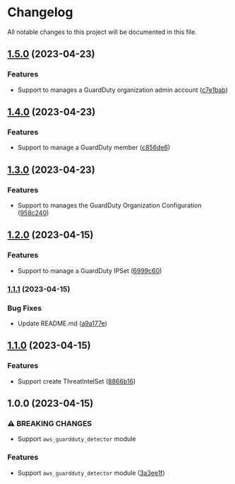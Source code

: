 # Changelog

All notable changes to this project will be documented in this file.

## [1.5.0](https://github.com/aws-ss/terraform-aws-guardduty/compare/v1.4.0...v1.5.0) (2023-04-23)


### Features

* Support to manages a GuardDuty organization admin account ([c7e1bab](https://github.com/aws-ss/terraform-aws-guardduty/commit/c7e1babea7340b45c565bdcf1b5aac5ffba69916))

## [1.4.0](https://github.com/aws-ss/terraform-aws-guardduty/compare/v1.3.0...v1.4.0) (2023-04-23)


### Features

* Support to manage a GuardDuty member ([c856de6](https://github.com/aws-ss/terraform-aws-guardduty/commit/c856de662a900f98cd829216ab356e6ee00c453b))

## [1.3.0](https://github.com/aws-ss/terraform-aws-guardduty/compare/v1.2.0...v1.3.0) (2023-04-23)


### Features

* Support to manages the GuardDuty Organization Configuration ([958c240](https://github.com/aws-ss/terraform-aws-guardduty/commit/958c240a9f3f17c20e16a89496076d4c627ad0f0))

## [1.2.0](https://github.com/aws-ss/terraform-aws-guardduty/compare/v1.1.1...v1.2.0) (2023-04-15)


### Features

* Support to manage a GuardDuty IPSet ([6999c60](https://github.com/aws-ss/terraform-aws-guardduty/commit/6999c607a2f882866d4f1691d752bb710e9456f1))

### [1.1.1](https://github.com/aws-ss/terraform-aws-guardduty/compare/v1.1.0...v1.1.1) (2023-04-15)


### Bug Fixes

* Update README.md ([a9a177e](https://github.com/aws-ss/terraform-aws-guardduty/commit/a9a177ec43485db4dfa3cdf9e479afdef8fc9a6b))

## [1.1.0](https://github.com/aws-ss/terraform-aws-guardduty/compare/v1.0.0...v1.1.0) (2023-04-15)


### Features

* Support create ThreatIntelSet ([8866b16](https://github.com/aws-ss/terraform-aws-guardduty/commit/8866b1648fecb70911c6de62020d17417159d23c))

## 1.0.0 (2023-04-15)


### ⚠ BREAKING CHANGES

* Support `aws_guardduty_detector` module

### Features

* Support `aws_guardduty_detector` module ([3a3ee1f](https://github.com/aws-ss/terraform-aws-guardduty/commit/3a3ee1f5885be89d36df19286c7059f502940885))
